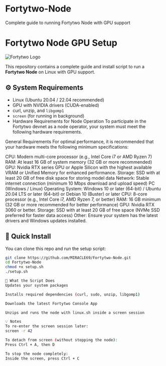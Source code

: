 # Fortytwo-Node
Complete guide to running Fortytwo Node with GPU support

  # Fortytwo Node GPU Setup

  ![Fortytwo Logo](logo.png)

  This repository contains a complete guide and install script to run a **Fortytwo Node** on Linux with GPU support.

  ## ⚙️ System Requirements

  - Linux (Ubuntu 20.04 / 22.04 recommended)
  - GPU with NVIDIA drivers (CUDA-enabled)
  - curl, unzip, and `libgomp1`
  - `screen` (for running in background)
  - Hardware Requirements for Node Operation
To participate in the Fortytwo devnet as a node operator, your system must meet the following hardware requirements.

General Requirements
For optimal performance, it is recommended that your hardware meets the following minimum specifications:

CPU: Modern multi-core processor (e.g., Intel Core i7 or AMD Ryzen 7)
RAM: At least 16 GB of system memory (32 GB or more recommended)
GPU: Nvidia RTX series GPU or Apple Silicon with the highest available VRAM or Unified Memory for enhanced performance.
Storage: SSD with at least 20 GB of free disk space for storing model data
Network: Stable internet connection (minimum 10 Mbps download and upload speed)
PC (Windows / Linux)
Operating System: Windows 10 or later (64-bit) / Ubuntu 20.04 LTS or later (64-bit) or Debian 10 (Buster) or later
CPU: 8-core processor (e.g., Intel Core i7, AMD Ryzen 7, or better)
RAM: 16 GB minimum (32 GB or more recommended for better performance)
GPU: Nvidia RTX 3060 or better.
Storage: SSD with at least 20 GB of free space (NVMe SSD preferred for faster data access)
Other: Ensure your system has the latest drivers and Windows updates installed.

  ## 🧪 Quick Install

  You can clone this repo and run the setup script:

  ```bash
  git clone https://github.com/MIRACLE69/Fortytwo-Node.git
  cd Fortytwo-Node
  chmod +x setup.sh
  ./setup.sh

📜 What the Script Does
Updates your system packages

Installs required dependencies (curl, sudo, unzip, libgomp1)

Downloads the latest Fortytwo Console App

Unzips and runs the node with linux.sh inside a screen session

💡 Notes
To re-enter the screen session later:
screen -r 42

To detach from screen (without stopping the node):
Press Ctrl + A, then D

To stop the node completely:
Inside the screen, press Ctrl + C
